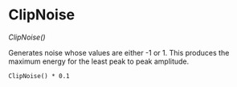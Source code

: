 # ClipNoise

_ClipNoise()_

Generates noise whose values are either -1 or 1.  This produces the maximum energy for the least peak to peak amplitude.

	ClipNoise() * 0.1


